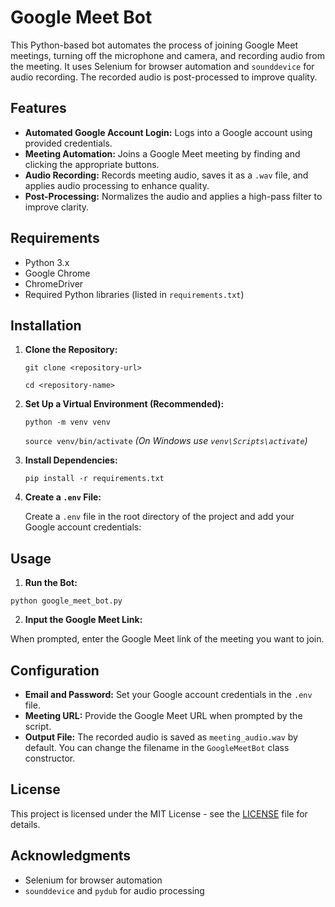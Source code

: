 # Google Meet Bot

This Python-based bot automates the process of joining Google Meet meetings, turning off the microphone and camera, and recording audio from the meeting. It uses Selenium for browser automation and `sounddevice` for audio recording. The recorded audio is post-processed to improve quality.

## Features

- **Automated Google Account Login:** Logs into a Google account using provided credentials.
- **Meeting Automation:** Joins a Google Meet meeting by finding and clicking the appropriate buttons.
- **Audio Recording:** Records meeting audio, saves it as a `.wav` file, and applies audio processing to enhance quality.
- **Post-Processing:** Normalizes the audio and applies a high-pass filter to improve clarity.

## Requirements

- Python 3.x
- Google Chrome
- ChromeDriver
- Required Python libraries (listed in `requirements.txt`)

## Installation

1. **Clone the Repository:**

   `git clone <repository-url>`

   `cd <repository-name>`

2. **Set Up a Virtual Environment (Recommended):**

   `python -m venv venv`

   `source venv/bin/activate` _(On Windows use `venv\Scripts\activate`)_

3. **Install Dependencies:**

   `pip install -r requirements.txt`

4. **Create a `.env` File:**

   Create a `.env` file in the root directory of the project and add your Google account credentials:

## Usage

1. **Run the Bot:**

`python google_meet_bot.py`

2. **Input the Google Meet Link:**

When prompted, enter the Google Meet link of the meeting you want to join.

## Configuration

- **Email and Password:** Set your Google account credentials in the `.env` file.
- **Meeting URL:** Provide the Google Meet URL when prompted by the script.
- **Output File:** The recorded audio is saved as `meeting_audio.wav` by default. You can change the filename in the `GoogleMeetBot` class constructor.

## License

This project is licensed under the MIT License - see the [LICENSE](LICENSE) file for details.

## Acknowledgments

- Selenium for browser automation
- `sounddevice` and `pydub` for audio processing
